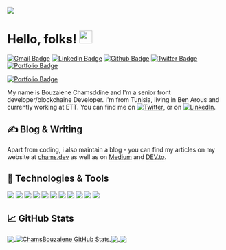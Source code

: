 

<!--
**ChamsBouzaiene/ChamsBouzaiene** is a ✨ _special_ ✨ repository because its `README.md` (this file) appears on your GitHub profile.

Here are some ideas to get you started:

- 🔭 I’m currently working on ...
- 🌱 I’m currently learning ...
- 👯 I’m looking to collaborate on ...
- 🤔 I’m looking for help with ...
- 💬 Ask me about ...
- 📫 How to reach me: ...
- 😄 Pronouns: ...
- ⚡ Fun fact: ...
-->

![](https://visitor-badge.glitch.me/badge?page_id=github.com/ChamsBouzaiene)
# Hello, folks! <img src="https://raw.githubusercontent.com/MartinHeinz/MartinHeinz/master/wave.gif" width="30px">
[![Gmail Badge](https://img.shields.io/badge/-bouzaiene.ch@gmail.com-c14438?style=flat&logo=Gmail&logoColor=white&link=mailto:bouzaiene.ch@gmail.com
)](mailto:bouzaiene.ch@gmail.com) 
[![Linkedin Badge](https://img.shields.io/badge/-https://www.linkedin.com/in/chamsddine/-0072b1?style=flat&logo=Linkedin&logoColor=white&link=https://www.linkedin.com/in/https://www.linkedin.com/in/chamsddine//)](https://www.linkedin.com/in/chamsddine//) [![Github Badge](https://img.shields.io/badge/-ChamsBouzaiene-grey?style=flat&logo=github&logoColor=white&link=https://github.com/ChamsBouzaiene/)](https://www.github.com/ChamsBouzaiene/) [![Twitter Badge](https://img.shields.io/badge/-https://twitter.com/shemsddine-00acee?style=flat&logo=twitter&logoColor=white&link=https://twitter.com/shemsddine/)](https://twitter.com/shemsddine/) [![Portfolio Badge](https://img.shields.io/badge/portfolio-web-blue?style=flat&link=https://chams.dev/)](https://chams.dev/) <p align='left'> 
  [![Portfolio Badge](https://img.shields.io/badge/Codepen-My%20pens-brightgreen&link=https://codepen.io/alchemist107)](https://codepen.io/alchemist107) <p align='left'> 

My name is Bouzaiene Chamsddine and I'm a senior front developer/blockchaine Developer. I'm from Tunisia, living in Ben Arous and currently working at ETT. You can find me on [![Twitter][1.2]][1],  or on [![LinkedIn][3.2]][3].

## &#x270d; Blog & Writing

Apart from coding, i also maintain a blog - you can find my articles on my website at [chams.dev](https://chams.dev/) as well as on [Medium](https://medium.com/@bouzaiene.ch) and [DEV.to](https://dev.to/chamsddine).

## 🔧 Technologies & Tools
![](https://img.shields.io/badge/OS-Linux-informational?style=flat&logo=linux&logoColor=white&color=2bbc8a)
![](https://img.shields.io/badge/Editor-IntelliJ_IDEA-informational?style=flat&logo=intellij-idea&logoColor=white&color=2bbc8a)
![](https://img.shields.io/badge/Code-Python-informational?style=flat&logo=python&logoColor=white&color=2bbc8a)
![](https://img.shields.io/badge/Code-JavaScript-informational?style=flat&logo=javascript&logoColor=white&color=2bbc8a)
![](https://img.shields.io/badge/Code-Golang-informational?style=flat&logo=go&logoColor=white&color=2bbc8a)
![](https://img.shields.io/node/v/lts?style=flat&logo=go&logoColor=white&color=2bbc8a)
![](https://img.shields.io/badge/Code-Vue-informational?style=flat&logo=vue.js&logoColor=white&color=2bbc8a)
![](https://img.shields.io/badge/Shell-Bash-informational?style=flat&logo=gnu-bash&logoColor=white&color=2bbc8a)
![](https://img.shields.io/badge/Tools-PostgreSQL-informational?style=flat&logo=postgresql&logoColor=white&color=2bbc8a)
![](https://img.shields.io/badge/Tools-Docker-informational?style=flat&logo=docker&logoColor=white&color=2bbc8a)
![](https://img.shields.io/badge/Tools-Kubernetes-informational?style=flat&logo=kubernetes&logoColor=white&color=2bbc8a)


## &#x1f4c8; GitHub Stats

<a href="https://github.com/ChamsBouzaiene/ChamsBouzaiene">
  <img align="center" src="https://github-readme-stats.vercel.app/api/top-langs/?username=ChamsBouzaiene&hide=html&title_color=ffffff&text_color=c9cacc&icon_color=2bbc8a&bg_color=1d1f21" />
</a>
<a href="https://github.com/ChamsBouzaiene/ChamsBouzaiene">
  <img align="center" src="https://github-readme-stats.vercel.app/api?username=ChamsBouzaiene&show_icons=true&line_height=27&count_private=true&title_color=ffffff&text_color=c9cacc&icon_color=2bbc8a&bg_color=1d1f21" alt="ChamsBouzaiene GitHub Stats" />
</a>

<a href="https://github.com/ChamsBouzaiene/Poa-Blockchain-Docker-Compose-env">
  <img align="center" src="https://github-readme-stats.vercel.app/api/pin/?username=ChamsBouzaiene&repo=Poa-Blockchain-Docker-Compose-env&title_color=ffffff&text_color=c9cacc&icon_color=2bbc8a&bg_color=1d1f21" />
</a>


<a href="https://github.com/ChamsBouzaiene/san-kou7.JS">
  <img align="center" src="https://github-readme-stats.vercel.app/api/pin/?username=ChamsBouzaiene&repo=san-kou7.JS&title_color=ffffff&text_color=c9cacc&icon_color=2bbc8a&bg_color=1d1f21" />
</a>    
<!-- icons with padding -->

[1.1]: http://i.imgur.com/tXSoThF.png (twitter icon with padding)
[2.1]: http://i.imgur.com/0o48UoR.png (github icon with padding)

<!-- icons without padding -->

[1.2]: http://i.imgur.com/wWzX9uB.png (twitter icon without padding)
[2.2]: http://i.imgur.com/9I6NRUm.png (github icon without padding)
[3.2]: https://raw.githubusercontent.com/MartinHeinz/MartinHeinz/master/linkedin-3-16.png (LinkedIn icon without padding)


<!-- links to your social media accounts -->

[1]: https://twitter.com/shemsddine
[2]: https://github.com/ChamsBouzaiene
[3]: https://www.linkedin.com/in/chamsddine/


<!-- Resources -->
<!-- Icons: https://simpleicons.org/ -->
<!-- GitHub Stats: https://github.com/anuraghazra/github-readme-stats -->
<!-- Emojis: https://emojipedia.org/emoji/ -->
<!-- HTML Emojis: https://www.fileformat.info/index.htm -->
<!-- Shields: https://shields.io/ -->
<!-- Awesome GitHub Profile README: https://github.com/abhisheknaiidu/awesome-github-profile-readme -->
